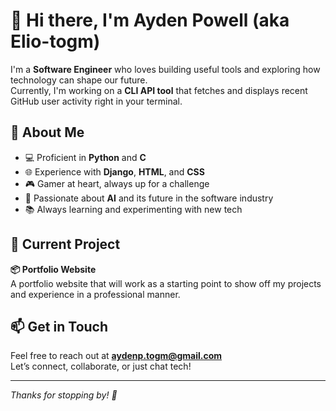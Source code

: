 # 👋 Hi there, I'm Ayden Powell (aka Elio-togm)

I'm a **Software Engineer** who loves building useful tools and exploring how technology can shape our future.  
Currently, I'm working on a **CLI API tool** that fetches and displays recent GitHub user activity right in your terminal.

## 🧠 About Me
- 💻 Proficient in **Python** and **C**
- 🌐 Experience with **Django**, **HTML**, and **CSS**
- 🎮 Gamer at heart, always up for a challenge
- 🤖 Passionate about **AI** and its future in the software industry
- 📚 Always learning and experimenting with new tech

## 🚧 Current Project
**📦 Portfolio Website**  
A portfolio website that will work as a starting point to show off my projects and experience in a professional manner.

## 📫 Get in Touch
Feel free to reach out at **aydenp.togm@gmail.com**  
Let’s connect, collaborate, or just chat tech!

---

_Thanks for stopping by! 🚀_
